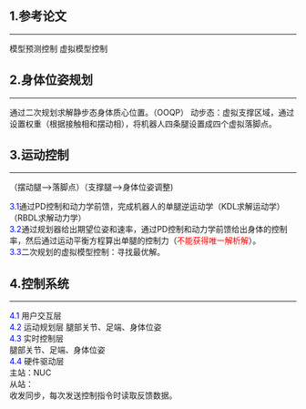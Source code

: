 ## 1.参考论文
****
模型预测控制
虚拟模型控制
## 2.身体位姿规划
****
通过二次规划求解静步态身体质心位置。（OOQP）
动步态：虚拟支撑区域，通过设置权重（根据接触相和摆动相），将机器人四条腿设置成四个虚拟落脚点。
## 3.运动控制
****
（摆动腿-->落脚点）（支撑腿-->身体位姿调整)

<font color=#0000FF >3.1</font>通过PD控制和动力学前馈，完成机器人的单腿逆运动学（KDL求解运动学）（RBDL求解动力学）   
<font color=#0000FF >3.2</font>通过规划器给出期望位姿和速率，通过PD控制和动力学前馈给出身体的控制率，然后通过运动平衡方程算出单腿的控制力（<font color=#FF0000 >不能获得唯一解析解</font>）。      
<font color=#0000FF >3.3</font>二次规划的虚拟模型控制：寻找最优解。
## 4.控制系统
****
<font color=#0000FF >4.1</font>
用户交互层    
<font color=#0000FF >4.2</font>
运动规划层
腿部关节、足端、身体位姿   
<font color=#0000FF >4.3</font>
实时控制层   
腿部关节、足端、身体位姿   
<font color=#0000FF >4.4</font>
硬件驱动层   
主站：NUC   
从站：   
收发同步，每次发送控制指令时读取反馈数据。
